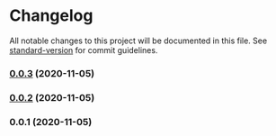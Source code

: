 # Changelog

All notable changes to this project will be documented in this file. See [standard-version](https://github.com/conventional-changelog/standard-version) for commit guidelines.

### [0.0.3](https://github.com/rupeshtiwari/fsms-angular-pubsub/compare/v0.0.2...v0.0.3) (2020-11-05)

### [0.0.2](https://github.com/rupeshtiwari/fsms-angular-pubsub/compare/v0.0.1...v0.0.2) (2020-11-05)

### 0.0.1 (2020-11-05)
